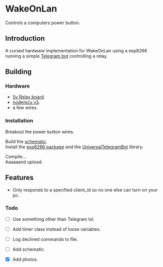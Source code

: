 # WakeOnLan

Controls a computers power button.
<br />
## Introduction

A cursed hardware implementation for WakeOnLan using a esp8266 running a simple [Telegram bot](https://core.telegram.org/bots) controlling a relay.


## Building 

### Hardware
- [5v Relay board](https://nl.aliexpress.com/item/1005002617199944.html?spm=a2g0o.search0304.0.0.27c02a257Dg3bo).
- [nodemcu v3](https://nl.aliexpress.com/item/32520574539.html?spm=a2g0o.productlist.0.0.6ee422daVuEDwZ).
- a few wires.


### Installation

Breakout the power button wires.

Build the [schematic](tmp).<br />
Install the  [esp8266 package](https://arduino-esp8266.readthedocs.io/en/latest/installing.html) and the [UniversalTelegramBot](https://github.com/witnessmenow/Universal-Arduino-Telegram-Bot#installing) library.

Compile... <br />
Aaaaaand upload.

## Features
- Only responds to a specified client_id so no one else can turn on your pc.


### Todo
- [ ] Use something other than Telegram lol.
- [ ] Add timer class instead of loose variables.
- [ ] Log declined commands to file.
- [ ] Add schematic.
- [x] Add photos.


